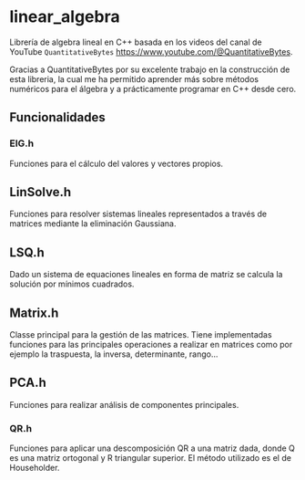 # linear_algebra

Librería de algebra lineal en C++ basada en los videos del canal de YouTube `QuantitativeBytes` https://www.youtube.com/@QuantitativeBytes.

Gracias a QuantitativeBytes por su excelente trabajo en la construcción de esta libreria, la cual me ha
permitido aprender más sobre métodos numéricos para el álgebra y a prácticamente programar en C++ desde cero.


## Funcionalidades

### EIG.h

Funciones para el cálculo del valores y vectores propios.

## LinSolve.h

Funciones para resolver sistemas lineales representados a través de matrices mediante la eliminación Gaussiana.

## LSQ.h

Dado un sistema de equaciones lineales en forma de matriz se calcula la solución por mínimos cuadrados.

## Matrix.h

Classe principal para la gestión de las matrices. Tiene implementadas funciones para las principales operaciones a realizar en matrices como por ejemplo la traspuesta, la inversa, determinante, rango...

## PCA.h

Funciones para realizar análisis de componentes principales.

### QR.h

Funciones para aplicar una descomposición QR a una matriz dada, donde Q es una matriz ortogonal y R triangular superior. El método utilizado es el de Householder.
